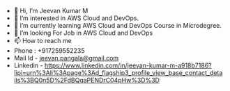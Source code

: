 - 👋 Hi, I’m Jeevan Kumar M
- 👀 I’m interested in AWS Cloud and DevOps.
- 🌱 I’m currently learning AWS Cloud and DevOps Course in Microdegree.
- 💞️ I’m looking For Job in AWS Cloud and DevOps
- 📫 How to reach me 
- Phone : +917259552235
- Mail Id - jeevan.pangala@gmail.com
- Linkedin - https://www.linkedin.com/in/jeevan-kumar-m-a918b7186?lipi=urn%3Ali%3Apage%3Ad_flagship3_profile_view_base_contact_details%3BQ0n5D%2FdBQqaPENDrC04pHw%3D%3D

<!---
jeev8941/jeev8941 is a ✨ special ✨ repository because its `README.md` (this file) appears on your GitHub profile.
You can click the Preview link to take a look at your changes.
--->
